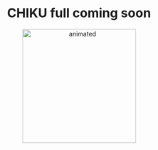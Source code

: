 

<h1 align="center">CHIKU full coming soon<br></h1>
<p align="center">
<img src="https://telegra.ph/file/86f4d8e6bfb7ba044994f.jpg" alt="animated" width="255" height="255" />
</p>

 
